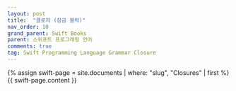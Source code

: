 ```yaml
---
layout: post
title:  "클로저 (잠금 블럭)"
nav_order: 10
grand_parent: Swift Books
parent: 스위프트 프로그래밍 언어
comments: true
tag: Swift Programming Language Grammar Closure
---
```


{% assign swift-page = site.documents | where: "slug", "Closures" | first %}
{{ swift-page.content }}